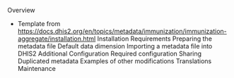 Overview
- Template from https://docs.dhis2.org/en/topics/metadata/immunization/immunization-aggregate/installation.html
Installation
Requirements
Preparing the metadata file
Default data dimension
Importing a metadata file into DHIS2
Additional Configuration
Required configuration
Sharing
Duplicated metadata
Examples of other modifications
Translations
Maintenance